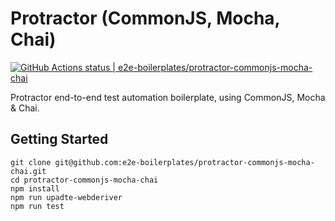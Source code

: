 # Protractor (CommonJS, Mocha, Chai)

[![GitHub Actions status | e2e-boilerplates/protractor-commonjs-mocha-chai](https://github.com/e2e-boilerplates/protractor-commonjs-mocha-chai/workflows/protractor-commonjs-mocha-chai/badge.svg)](https://github.com/e2e-boilerplates/protractor-commonjs-mocha-chai/actions?workflow=protractor-commonjs-mocha-chai)

Protractor end-to-end test automation boilerplate, using CommonJS, Mocha &amp; Chai.

## Getting Started

    git clone git@github.com:e2e-boilerplates/protractor-commonjs-mocha-chai.git
    cd protractor-commonjs-mocha-chai
    npm install
    npm run upadte-webderiver
    npm run test
